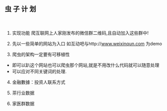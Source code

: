 ## 虫 子 计 划 ##
　　　　　　　　

1. 实现功能
 爬互联网上人家刚发布的微信群二维码,且自动加入这些群中!


2. 先以一些简单的网站为入口 如互动吧与http://www.weixinqun.com 为demo 

3. 爬虫的架构一定要有可移植性

  * 即可以趴这个网站也可以爬虫那个网站,就是不用改什么代码就可以随意处理
  * 可以应对不同关键词的处理.

4. 金融數據：投资人联系方式

5. 茶行业数据

6. 家医群数据
